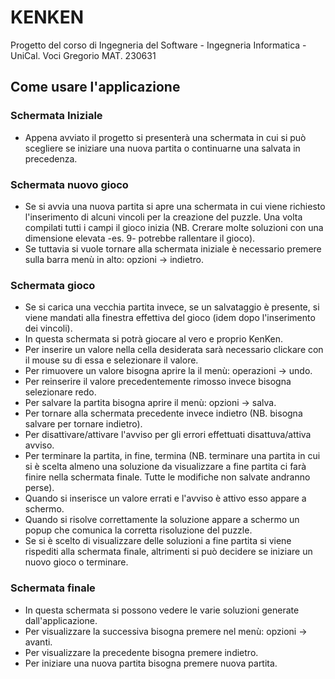 # KENKEN
Progetto del corso di Ingegneria del Software - Ingegneria Informatica - UniCal.
Voci Gregorio MAT. 230631
## Come usare l'applicazione
### Schermata Iniziale
+ Appena avviato il progetto si presenterà una schermata in cui si può scegliere se iniziare una nuova partita o continuarne una salvata in precedenza.
### Schermata nuovo gioco
+ Se si avvia una nuova partita si apre una schermata in cui viene richiesto l'inserimento di alcuni vincoli per la creazione del puzzle. Una volta compilati tutti i campi il gioco inizia (NB. Crerare molte soluzioni con una dimensione elevata -es. 9- potrebbe rallentare il gioco).
+ Se tuttavia si vuole tornare alla schermata iniziale è necessario premere sulla barra menù in alto: opzioni -> indietro.
### Schermata gioco
+ Se si carica una vecchia partita invece, se un salvataggio è presente, si viene mandati alla finestra effettiva del gioco (idem dopo l'inserimento dei vincoli).
+ In questa schermata si potrà giocare al vero e proprio KenKen. 
+ Per inserire un valore nella cella desiderata sarà necessario clickare con il mouse su di essa e selezionare il valore.
+ Per rimuovere un valore bisogna aprire la il menù: operazioni -> undo.
+ Per reinserire il valore precedentemente rimosso invece bisogna selezionare redo.
+ Per salvare la partita bisogna aprire il menù: opzioni -> salva.
+ Per tornare alla schermata precedente invece indietro (NB. bisogna salvare per tornare indietro).
+ Per disattivare/attivare l'avviso per gli errori effettuati disattuva/attiva avviso.
+ Per terminare la partita, in fine, termina (NB. terminare una partita in cui si è scelta almeno una soluzione da visualizzare a fine partita ci farà finire nella schermata finale. Tutte le modifiche non salvate andranno perse).
+ Quando si inserisce un valore errati e l'avviso è attivo esso appare a schermo.
+ Quando si risolve correttamente la soluzione appare a schermo un popup che comunica la corretta risoluzione del puzzle. 
+ Se si è scelto di visualizzare delle soluzioni a fine partita si viene rispediti alla schermata finale, altrimenti si può decidere se iniziare un nuovo gioco o terminare.
### Schermata finale
+ In questa schermata si possono vedere le varie soluzioni generate dall'applicazione.
+ Per visualizzare la successiva bisogna premere nel menù: opzioni -> avanti.
+ Per visualizzare la precedente bisogna premere indietro.
+ Per iniziare una nuova partita bisogna premere nuova partita.

